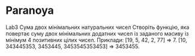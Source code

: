 # Paranoya
Lab3
Сума двох мінімальних натуральних чисел
Створіть функцію, яка повертає суму двох мінімальних додатних чисел із заданого масиву із мінімум 4 позитивних цілих чисел.
Приклади:
[19, 5, 42, 2, 77] => 7.
[10, 343445353, 3453445, 3453545353453] => 3453455.
